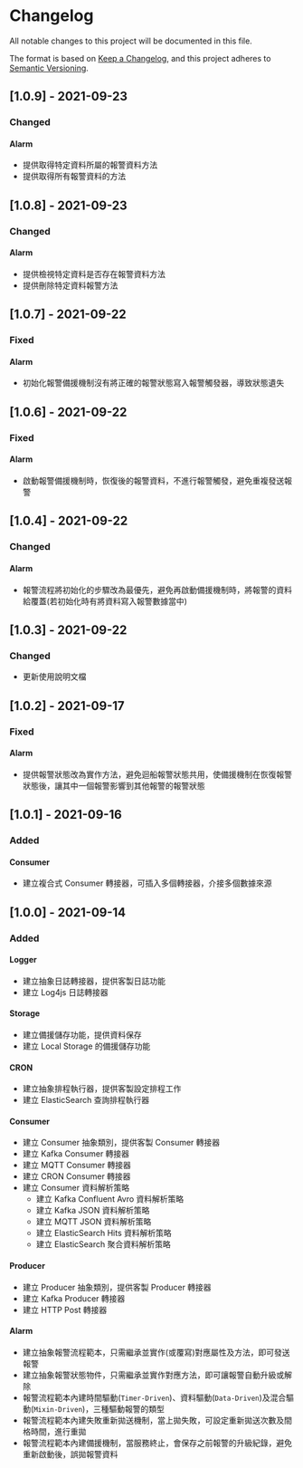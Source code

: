 # Changelog

All notable changes to this project will be documented in this file.

The format is based on [Keep a Changelog](https://keepachangelog.com/en/1.0.0/),
and this project adheres to [Semantic Versioning](https://semver.org/spec/v2.0.0.html).

## [1.0.9] - 2021-09-23
### Changed
#### Alarm
- 提供取得特定資料所屬的報警資料方法
- 提供取得所有報警資料的方法

## [1.0.8] - 2021-09-23
### Changed
#### Alarm
- 提供檢視特定資料是否存在報警資料方法
- 提供刪除特定資料報警方法

## [1.0.7] - 2021-09-22
### Fixed
#### Alarm
- 初始化報警備援機制沒有將正確的報警狀態寫入報警觸發器，導致狀態遺失

## [1.0.6] - 2021-09-22
### Fixed
#### Alarm
- 啟動報警備援機制時，恢復後的報警資料，不進行報警觸發，避免重複發送報警

## [1.0.4] - 2021-09-22
### Changed
#### Alarm
- 報警流程將初始化的步驟改為最優先，避免再啟動備援機制時，將報警的資料給覆蓋(若初始化時有將資料寫入報警數據當中)

## [1.0.3] - 2021-09-22
### Changed
- 更新使用說明文檔

## [1.0.2] - 2021-09-17
### Fixed
#### Alarm
- 提供報警狀態改為實作方法，避免迴船報警狀態共用，使備援機制在恢復報警狀態後，讓其中一個報警影響到其他報警的報警狀態

## [1.0.1] - 2021-09-16
### Added
#### Consumer
- 建立複合式 Consumer 轉接器，可插入多個轉接器，介接多個數據來源


## [1.0.0] - 2021-09-14
### Added
#### Logger
- 建立抽象日誌轉接器，提供客製日誌功能
- 建立 Log4js 日誌轉接器
#### Storage
- 建立備援儲存功能，提供資料保存
- 建立 Local Storage 的備援儲存功能
#### CRON
- 建立抽象排程執行器，提供客製設定排程工作
- 建立 ElasticSearch 查詢排程執行器
#### Consumer
- 建立 Consumer 抽象類別，提供客製 Consumer 轉接器
- 建立 Kafka Consumer 轉接器
- 建立 MQTT Consumer 轉接器
- 建立 CRON Consumer 轉接器
- 建立 Consumer 資料解析策略
  - 建立 Kafka Confluent Avro 資料解析策略
  - 建立 Kafka JSON 資料解析策略
  - 建立 MQTT JSON 資料解析策略
  - 建立 ElasticSearch Hits 資料解析策略
  - 建立 ElasticSearch 聚合資料解析策略
#### Producer
- 建立 Producer 抽象類別，提供客製 Producer 轉接器
- 建立 Kafka Producer 轉接器
- 建立 HTTP Post 轉接器
#### Alarm
- 建立抽象報警流程範本，只需繼承並實作(或覆寫)對應屬性及方法，即可發送報警
- 建立抽象報警狀態物件，只需繼承並實作對應方法，即可讓報警自動升級或解除
- 報警流程範本內建時間驅動(`Timer-Driven`)、資料驅動(`Data-Driven`)及混合驅動(`Mixin-Driven`)，三種驅動報警的類型
- 報警流程範本內建失敗重新拋送機制，當上拋失敗，可設定重新拋送次數及間格時間，進行重拋
- 報警流程範本內建備援機制，當服務終止，會保存之前報警的升級紀錄，避免重新啟動後，誤拋報警資料